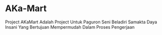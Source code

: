 # AKa-Mart
Project AKaMart Adalah Project Untuk Paguron Seni Beladiri Samakta Daya Insani Yang Bertujuan Mempermudah Dalam Proses Pengerjaan
